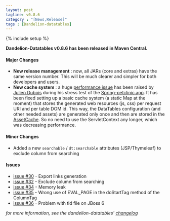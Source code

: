 ```yaml
---
layout: post
tagline: v0.8.6
category : "[News,Release]"
tags : [Dandelion-datatables]
---
```

{% include setup %}

**Dandelion-Datatables v0.8.6 has been released in Maven Central.**

#### Major Changes
* **New release management** : now, all JARs (core and extras) have the same version number. This will be much clearer and simpler for both developers and users.
* **New cache system** : a huge [performance issue](http://github.com/dandelion/issues/issues/34) has been raised by [Julien Dubois](https://github.com/jdubois) during his stress test of the [Spring-petclinic app](https://github.com/SpringSource/spring-petclinic). It has been fixed setting up a basic cache system (a static Map at the moment) that stores the generated web resources (js, css) per request URI and per table DOM id. This way, the DataTables configuration (and other needed assets) are generated only once and then are stored in the [AssetCache](http://github.com/dandelion/dandelion-datatables/blob/master/datatables-core/src/main/java/com/github/dandelion/datatables/core/cache/AssetCache.java). So no need to use the ServletContext any longer, which was decreasing performance.

#### Minor Changes
* Added a new `searchable` / `dt:searchable` attributes (JSP/Thymeleaf) to exclude column from searching

#### Issues
* [issue #30](https://github.com/dandelion/issues/issues/30) - Export links generation
* [issue #32](https://github.com/dandelion/issues/issues/32) - Exclude column from searching
* [issue #34](https://github.com/dandelion/issues/issues/34) - Memory leak
* [issue #35](https://github.com/dandelion/issues/issues/35) - Wrong use of EVAL_PAGE in the doStartTag method of the ColumnTag
* [issue #36](https://github.com/dandelion/issues/issues/36) - Problem with tld file on JBoss 6

_for more information, see the dandelion-datatables' [changelog](http://dandelion.github.com/datatables/changelog.html)_